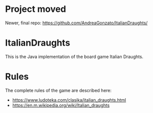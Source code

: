 # Project moved

Newer, final repo: https://github.com/AndreaGonzato/ItalianDraughts/

# ItalianDraughts

This is the Java implementation of the board game Italian Draughts.


# Rules
The complete rules of the game are described here:
- https://www.ludoteka.com/clasika/italian_draughts.html
- https://en.m.wikipedia.org/wiki/Italian_draughts

